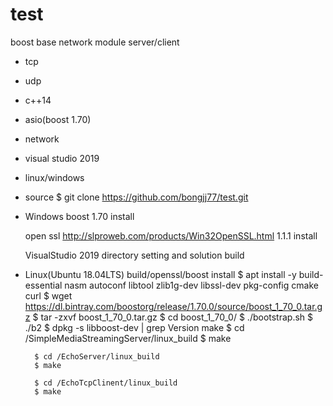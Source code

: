 # test
boost base network module server/client 
- tcp 
- udp 
- c++14
- asio(boost 1.70)
- network
- visual studio 2019
- linux/windows 


- source 
    $  git clone https://github.com/bongjj77/test.git

- Windows 
    boost 1.70 install
    
    open ssl
        http://slproweb.com/products/Win32OpenSSL.html 1.1.1 install
    
	VisualStudio 2019 directory setting and solution build


- Linux(Ubuntu 18.04LTS)
    build/openssl/boost install
        $ apt install -y build-essential nasm autoconf libtool zlib1g-dev libssl-dev pkg-config cmake curl
        $ wget https://dl.bintray.com/boostorg/release/1.70.0/source/boost_1_70_0.tar.gz
        $ tar -zxvf boost_1_70_0.tar.gz
        $ cd boost_1_70_0/
        $ ./bootstrap.sh
        $ ./b2
        $ dpkg -s libboost-dev | grep Version
    make 
		$ cd /SimpleMediaStreamingServer/linux_build
		$ make 

		$ cd /EchoServer/linux_build 
		$ make 

		$ cd /EchoTcpClinent/linux_build 
		$ make 
	    